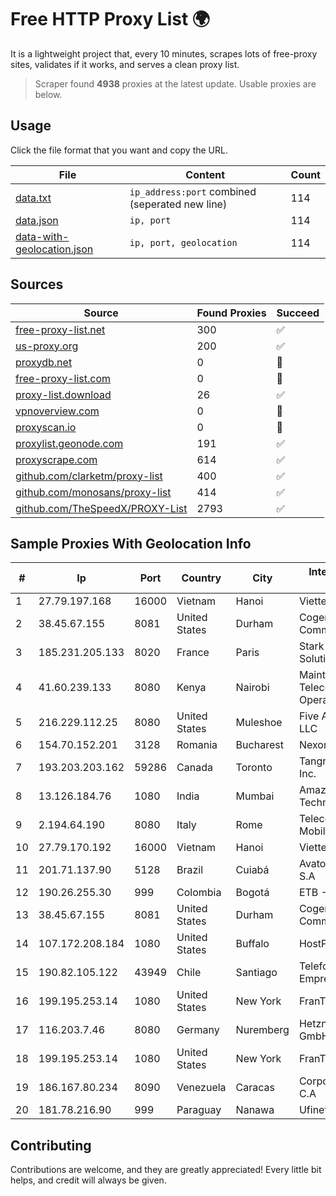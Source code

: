 
# Free HTTP Proxy List 🌍

It is a lightweight project that, every 10 minutes, scrapes lots of free-proxy sites, validates if it works, and serves a clean proxy list.


> Scraper found **4938** proxies at the latest update. Usable proxies are below.

## Usage

Click the file format that you want and copy the URL.


|File|Content|Count|
|----|-------|-----|
|[data.txt](https://raw.githubusercontent.com/themiralay/Proxy-List-World/master/data.txt)|`ip_address:port` combined (seperated new line)|114|
|[data.json](https://raw.githubusercontent.com/themiralay/Proxy-List-World/master/data.json)|`ip, port`|114|
|[data-with-geolocation.json](https://raw.githubusercontent.com/themiralay/Proxy-List-World/master/data-with-geolocation.json)|`ip, port, geolocation`|114|

## Sources

|Source|Found Proxies|Succeed|
|------|-------------|-------|
|[free-proxy-list.net](https://free-proxy-list.net)|300|✅|
|[us-proxy.org](https://www.us-proxy.org)|200|✅|
|[proxydb.net](http://proxydb.net)|0|🚫|
|[free-proxy-list.com](https://free-proxy-list.com/?page=&port=&type%5B%5D=http&type%5B%5D=https&up_time=0&search=Search)|0|🚫|
|[proxy-list.download](https://www.proxy-list.download/HTTP)|26|✅|
|[vpnoverview.com](https://vpnoverview.com/privacy/anonymous-browsing/free-proxy-servers)|0|🚫|
|[proxyscan.io](https://www.proxyscan.io)|0|🚫|
|[proxylist.geonode.com](https://proxylist.geonode.com/api/proxy-list?limit=300&page=1&sort_by=lastChecked&sort_type=desc&protocols=http,https)|191|✅|
|[proxyscrape.com](https://api.proxyscrape.com/v2/?request=displayproxies&protocol=http&timeout=10000&country=all&ssl=all&anonymity=all)|614|✅|
|[github.com/clarketm/proxy-list](https://raw.githubusercontent.com/clarketm/proxy-list/master/proxy-list-raw.txt)|400|✅|
|[github.com/monosans/proxy-list](https://raw.githubusercontent.com/monosans/proxy-list/main/proxies/http.txt)|414|✅|
|[github.com/TheSpeedX/PROXY-List](https://raw.githubusercontent.com/TheSpeedX/PROXY-List/master/http.txt)|2793|✅|


## Sample Proxies With Geolocation Info

|#|Ip|Port|Country|City|Internet Service Provider|
|-|--|----|-------|----|-------------------------|
|1|27.79.197.168|16000|Vietnam|Hanoi|Viettel Corporation|
|2|38.45.67.155|8081|United States|Durham|Cogent Communications|
|3|185.231.205.133|8020|France|Paris|Stark Industries Solutions LTD|
|4|41.60.239.133|8080|Kenya|Nairobi|Maintainer Liquid Telecommunications Operations Limited|
|5|216.229.112.25|8080|United States|Muleshoe|Five Area Systems, LLC|
|6|154.70.152.201|3128|Romania|Bucharest|NexonHost Srl|
|7|193.203.203.162|59286|Canada|Toronto|Tangram Canada Inc.|
|8|13.126.184.76|1080|India|Mumbai|Amazon Technologies Inc|
|9|2.194.64.190|8080|Italy|Rome|Telecom Italia Mobile|
|10|27.79.170.192|16000|Vietnam|Hanoi|Viettel Corporation|
|11|201.71.137.90|5128|Brazil|Cuiabá|Avato Tecnologia S.A|
|12|190.26.255.30|999|Colombia|Bogotá|ETB - Colombia|
|13|38.45.67.155|8081|United States|Durham|Cogent Communications|
|14|107.172.208.184|1080|United States|Buffalo|HostPapa|
|15|190.82.105.122|43949|Chile|Santiago|Telefonica Empresas|
|16|199.195.253.14|1080|United States|New York|FranTech Solutions|
|17|116.203.7.46|8080|Germany|Nuremberg|Hetzner Online GmbH|
|18|199.195.253.14|1080|United States|New York|FranTech Solutions|
|19|186.167.80.234|8090|Venezuela|Caracas|Corporacion Digitel C.A|
|20|181.78.216.90|999|Paraguay|Nanawa|Ufinet Paraguay S.A|



## Contributing

Contributions are welcome, and they are greatly appreciated! Every
little bit helps, and credit will always be given.

